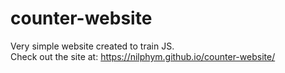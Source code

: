 # counter-website
Very simple website created to train JS.  
Check out the site at: https://nilphym.github.io/counter-website/
